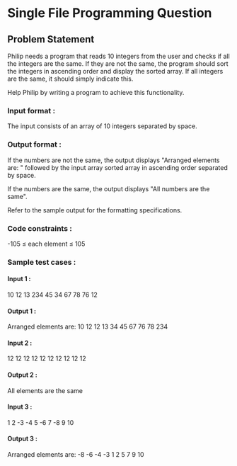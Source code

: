 # Single File Programming Question

## Problem Statement

Philip needs a program that reads 10 integers from the user and checks if all the integers are the same. If they are not the same, the program should sort the integers in ascending order and display the sorted array. If all integers are the same, it should simply indicate this.

Help Philip by writing a program to achieve this functionality.

### Input format :

The input consists of an array of 10 integers separated by space.

### Output format :

If the numbers are not the same, the output displays "Arranged elements are: " followed by the input array sorted array in ascending order separated by space.

If the numbers are the same, the output displays "All numbers are the same".

Refer to the sample output for the formatting specifications.

### Code constraints :

-105 ≤ each element ≤ 105

### Sample test cases :

#### Input 1 :

10 12 13 234 45 34 67 78 76 12

#### Output 1 :

Arranged elements are: 10 12 12 13 34 45 67 76 78 234

#### Input 2 :

12 12 12 12 12 12 12 12 12 12

#### Output 2 :

All elements are the same

#### Input 3 :

1 2 -3 -4 5 -6 7 -8 9 10

#### Output 3 :

Arranged elements are: -8 -6 -4 -3 1 2 5 7 9 10
